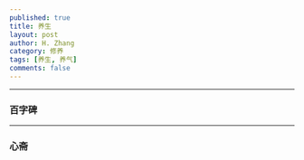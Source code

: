 ```yaml
---
published: true
title: 养生
layout: post
author: H. Zhang
category: 修养
tags: [养生, 养气]
comments: false
---
```


----

### 百字碑 ###



----

### 心斋 ###
